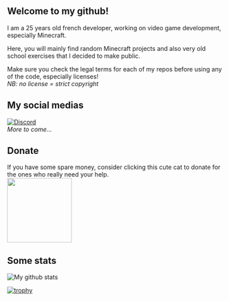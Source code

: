 ## Welcome to my github!

I am a 25 years old french developer, working on video game development, especially Minecraft.

Here, you will mainly find random Minecraft projects and also very old school exercises that I decided to make public.

Make sure you check the legal terms for each of my repos before using any of the code, especially licenses!  
*NB: no license = strict copyright*

## My social medias

[![Discord](https://img.shields.io/discord/299564448815775744.svg?label=&logo=discord&logoColor=ffffff&color=7389D8&labelColor=6A7EC2)](https://discord.gg/9wEeCPZYcp)  
*More to come...*

## Donate

If you have some spare money, consider clicking this cute cat to donate for the ones who really need your help.  
<a href="https://soutenir.la-spa.fr/b/mon-don?cid=241&_cv=1&frequency=once&amount=2000" target="_blank">
<img src="https://play-lh.googleusercontent.com/ObdbSatQvNUymufVs3vL5YmhGdvs3w5vvTciaGLFQOZoREVAEIIueioFOrWk9je_fqxR" width=150px>
</a>

## Some stats

<img src="https://github-readme-stats.vercel.app/api?username=psnrigner&show_icons=true&count_private=true&hide_border=true&theme=dracula" alt="My github stats">  
<img src="https://github-readme-stats.vercel.app/api/top-langs/?username=psnrigner&hide_border=true&theme=dracula" alt="">

[![trophy](https://github-profile-trophy.vercel.app/?username=PSNRigner)](https://github.com/ryo-ma/github-profile-trophy)
